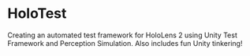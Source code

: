 # HoloTest
Creating an automated test framework for HoloLens 2 using Unity Test Framework and Perception Simulation. Also includes fun Unity tinkering!
